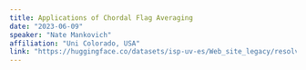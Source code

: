 ```yaml
---
title: Applications of Chordal Flag Averaging
date: "2023-06-09"
speaker: "Nate Mankovich"
affiliation: "Uni Colorado, USA"
link: "https://huggingface.co/datasets/isp-uv-es/Web_site_legacy/resolve/main/seminars/FFT2023__Applications_of_Chordal_Flag_Averaging.pdf"
---
```

